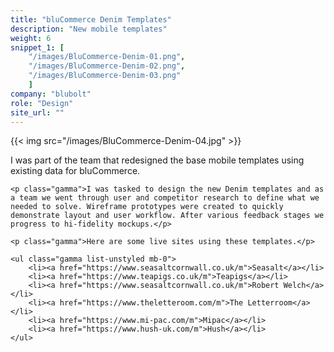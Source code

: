 ```yaml
---
title: "bluCommerce Denim Templates"
description: "New mobile templates"
weight: 6
snippet_1: [
    "/images/BluCommerce-Denim-01.png",
    "/images/BluCommerce-Denim-02.png",
    "/images/BluCommerce-Denim-03.png"
    ]
company: "blubolt"
role: "Design"
site_url: ""
---
```


{{< img src="/images/BluCommerce-Denim-04.jpg" >}}

<div class="col-3-small mr-a ml-a">
    <p class="gamma">I was part of the team that redesigned the base mobile templates using existing data for bluCommerce.</p>

    <p class="gamma">I was tasked to design the new Denim templates and as a team we went through user and competitor research to define what we needed to solve. Wireframe prototypes were created to quickly demonstrate layout and user workflow. After various feedback stages we progress to hi-fidelity mockups.</p>

    <p class="gamma">Here are some live sites using these templates.</p>

    <ul class="gamma list-unstyled mb-0">
        <li><a href="https://www.seasaltcornwall.co.uk/m">Seasalt</a></li>
        <li><a href="https://www.teapigs.co.uk/m">Teapigs</a></li>
        <li><a href="https://www.seasaltcornwall.co.uk/m">Robert Welch</a></li>
        <li><a href="https://www.theletteroom.com/m">The Letterroom</a></li>
        <li><a href="https://www.mi-pac.com/m">Mipac</a></li>
        <li><a href="https://www.hush-uk.com/m">Hush</a></li>
    </ul>
</div>